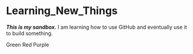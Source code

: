 <!DOCTYPE HTML>
<HTML>
<BODY>

# Learning_New_Things
<p style="font color":'Blue'><B><I>This is my sandbox.</b></I>
I am learning how to use GitHub and eventually use it to build something. </p>
Green
Red
Purple











</Body>
</HTML>
